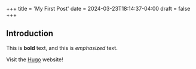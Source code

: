 +++
title = 'My First Post'
date = 2024-03-23T18:14:37-04:00
draft = false
+++
## Introduction

This is **bold** text, and this is *emphasized* text.

Visit the [Hugo](https://gohugo.io) website!